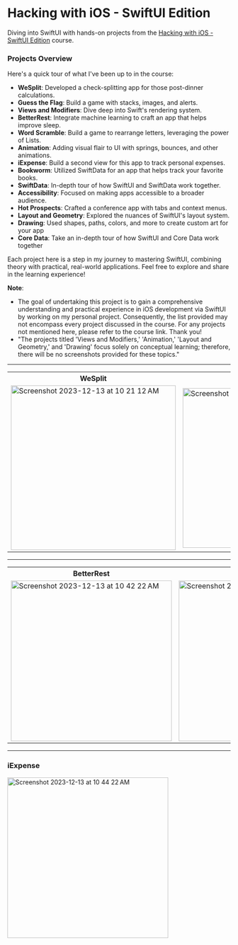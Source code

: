 # Hacking with iOS - SwiftUI Edition
Diving into SwiftUI with hands-on projects from the [Hacking with iOS - SwiftUI Edition](https://www.hackingwithswift.com/books/ios-swiftui) course.

### Projects Overview

Here's a quick tour of what I've been up to in the course:

- **WeSplit**: Developed a check-splitting app for those post-dinner calculations.
- **Guess the Flag**: Build a game with stacks, images, and alerts.
- **Views and Modifiers**: Dive deep into Swift's rendering system.
- **BetterRest**: Integrate machine learning to craft an app that helps improve sleep.
- **Word Scramble**: Build a game to rearrange letters, leveraging the power of Lists.
- **Animation**: Adding visual flair to UI with springs, bounces, and other animations.
- **iExpense**: Build a second view for this app to track personal expenses.
- **Bookworm**: Utilized SwiftData for an app that helps track your favorite books.
- **SwiftData**: In-depth tour of how SwiftUI and SwiftData work together.
- **Accessibility**: Focused on making apps accessible to a broader audience.
- **Hot Prospects**: Crafted a conference app with tabs and context menus.
- **Layout and Geometry**: Explored the nuances of SwiftUI's layout system.
- **Drawing**: Used shapes, paths, colors, and more to create custom art for your app
- **Core Data**: Take an in-depth tour of how SwiftUI and Core Data work together

Each project here is a step in my journey to mastering SwiftUI, combining theory with practical, real-world applications. Feel free to explore and share in the learning experience!

**Note**: 
- The goal of undertaking this project is to gain a comprehensive understanding and practical experience in iOS development via SwiftUI by working on my personal project. Consequently, the list provided may not encompass every project discussed in the course. For any projects not mentioned here, please refer to the course link. Thank you!
- "The projects titled 'Views and Modifiers,' 'Animation,' 'Layout and Geometry,' and 'Drawing' focus solely on conceptual learning; therefore, there will be no screenshots provided for these topics."

--- 

<table>
  <tr>
    <th>WeSplit</th>
     <th>Guess The Flag</th>
  </tr>
  <tr>
    <td><img width="372" alt="Screenshot 2023-12-13 at 10 21 12 AM" src="https://github.com/sandeep-hegde/hacking-with-ios-swiftui/assets/24915457/4946d667-d8aa-4ebc-9504-c769750fbb67"> </td>
    <td><img width="361" alt="Screenshot 2023-12-13 at 10 41 48 AM" src="https://github.com/sandeep-hegde/hacking-with-ios-swiftui/assets/24915457/4cf73e3a-2fef-4638-9e6e-ff3945037d28"></td>
  </tr>
 </table>

---

<table>
  <tr>
    <th>BetterRest</th>
     <th>Word Scramble</th>
  </tr>
  <tr>
    <td><img width="363" alt="Screenshot 2023-12-13 at 10 42 22 AM" src="https://github.com/sandeep-hegde/hacking-with-ios-swiftui/assets/24915457/af2d4ac8-2c22-4d9b-85df-8d00bb461ce9"></td>
    <td><img width="363" alt="Screenshot 2023-12-13 at 10 43 32 AM" src="https://github.com/sandeep-hegde/hacking-with-ios-swiftui/assets/24915457/9df63a4f-3e34-4f68-b49c-eecdf80f0eb2"></td>
  </tr>
 </table>

---

### iExpense
<img width="363" alt="Screenshot 2023-12-13 at 10 44 22 AM" src="https://github.com/sandeep-hegde/hacking-with-ios-swiftui/assets/24915457/9168c11e-df1e-42f7-87b1-f4af1bb7657c">

